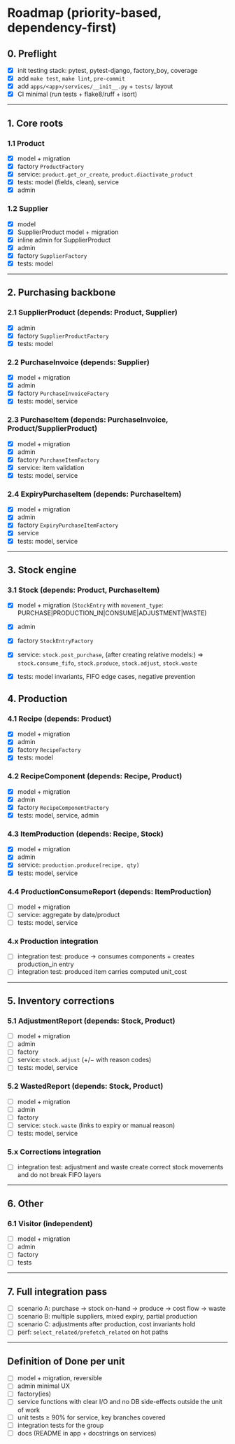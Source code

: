 # Roadmap (priority-based, dependency-first)

## 0. Preflight

- [x] init testing stack: pytest, pytest-django, factory_boy, coverage
- [x] add `make test`, `make lint`, `pre-commit`
- [x] add `apps/<app>/services/__init__.py` + `tests/` layout
- [x] CI minimal (run tests + flake8/ruff + isort)

---

## 1. Core roots

### 1.1 Product

- [x] model + migration
- [x] factory `ProductFactory`
- [x] service: `product.get_or_create`, `product.diactivate_product`
- [x] tests: model (fields, clean), service
- [x] admin

### 1.2 Supplier

- [x] model
- [x] SupplierProduct model + migration
- [x] inline admin for SupplierProduct
- [x] admin
- [x] factory `SupplierFactory`
- [x] tests: model

---

## 2. Purchasing backbone

### 2.1 SupplierProduct (depends: Product, Supplier)

- [x] admin
- [x] factory `SupplierProductFactory`
- [x] tests: model

### 2.2 PurchaseInvoice (depends: Supplier)

- [x] model + migration
- [x] admin
- [x] factory `PurchaseInvoiceFactory`
- [x] tests: model, service

### 2.3 PurchaseItem (depends: PurchaseInvoice, Product/SupplierProduct)

- [x] model + migration
- [x] admin
- [x] factory `PurchaseItemFactory`
- [x] service: item validation
- [x] tests: model, service

### 2.4 ExpiryPurchaseItem (depends: PurchaseItem)

- [x] model + migration
- [x] admin
- [x] factory `ExpiryPurchaseItemFactory`
- [x] service
- [x] tests: model, service

---

## 3. Stock engine

### 3.1 Stock (depends: Product, PurchaseItem)

- [x] model + migration (`StockEntry` with `movement_type`: PURCHASE|PRODUCTION_IN|CONSUME|ADJUSTMENT|WASTE)
- [x] admin
- [x] factory `StockEntryFactory`
- [x] service: `stock.post_purchase`, (after creating relative models:) => `stock.consume_fifo`, `stock.produce`, `stock.adjust`, `stock.waste`
- [x] tests: model invariants, FIFO edge cases, negative prevention


## 4. Production

### 4.1 Recipe (depends: Product)

- [x] model + migration
- [x] admin
- [x] factory `RecipeFactory`
- [x] tests: model

### 4.2 RecipeComponent (depends: Recipe, Product)

- [x] model + migration
- [x] admin
- [x] factory `RecipeComponentFactory`
- [x] tests: model, service, admin

### 4.3 ItemProduction (depends: Recipe, Stock)

- [x] model + migration
- [x] admin
- [x] service: `production.produce(recipe, qty)`
- [x] tests: model, service

### 4.4 ProductionConsumeReport (depends: ItemProduction)

- [ ] model + migration
- [ ] service: aggregate by date/product
- [ ] tests: model, service

### 4.x Production integration

- [ ] integration test: produce → consumes components + creates production_in entry
- [ ] integration test: produced item carries computed unit_cost

---

## 5. Inventory corrections

### 5.1 AdjustmentReport (depends: Stock, Product)

- [ ] model + migration
- [ ] admin
- [ ] factory
- [ ] service: `stock.adjust` (+/− with reason codes)
- [ ] tests: model, service

### 5.2 WastedReport (depends: Stock, Product)

- [ ] model + migration
- [ ] admin
- [ ] factory
- [ ] service: `stock.waste` (links to expiry or manual reason)
- [ ] tests: model, service

### 5.x Corrections integration

- [ ] integration test: adjustment and waste create correct stock movements and do not break FIFO layers

---

## 6. Other

### 6.1 Visitor (independent)

- [ ] model + migration
- [ ] admin
- [ ] factory
- [ ] tests

---

## 7. Full integration pass

- [ ] scenario A: purchase → stock on-hand → produce → cost flow → waste
- [ ] scenario B: multiple suppliers, mixed expiry, partial production
- [ ] scenario C: adjustments after production, cost invariants hold
- [ ] perf: `select_related/prefetch_related` on hot paths

---

## Definition of Done per unit

- [ ] model + migration, reversible
- [ ] admin minimal UX
- [ ] factory(ies)
- [ ] service functions with clear I/O and no DB side-effects outside the unit of work
- [ ] unit tests ≥ 90% for service, key branches covered
- [ ] integration tests for the group
- [ ] docs (README in app + docstrings on services)
